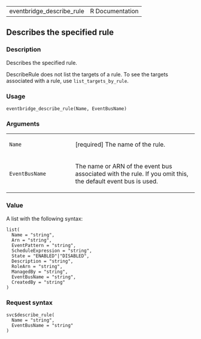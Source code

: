<table style="width: 100%;">
<tbody>
<tr class="odd">
<td>eventbridge_describe_rule</td>
<td style="text-align: right;">R Documentation</td>
</tr>
</tbody>
</table>

## Describes the specified rule

### Description

Describes the specified rule.

DescribeRule does not list the targets of a rule. To see the targets
associated with a rule, use `list_targets_by_rule`.

### Usage

    eventbridge_describe_rule(Name, EventBusName)

### Arguments

<table>
<colgroup>
<col style="width: 35%" />
<col style="width: 65%" />
</colgroup>
<tbody>
<tr class="odd">
<td><code id="eventbridge_describe_rule_:_Name">Name</code></td>
<td><p>[required] The name of the rule.</p></td>
</tr>
<tr class="even">
<td><code
id="eventbridge_describe_rule_:_EventBusName">EventBusName</code></td>
<td><p>The name or ARN of the event bus associated with the rule. If you
omit this, the default event bus is used.</p></td>
</tr>
</tbody>
</table>

### Value

A list with the following syntax:

    list(
      Name = "string",
      Arn = "string",
      EventPattern = "string",
      ScheduleExpression = "string",
      State = "ENABLED"|"DISABLED",
      Description = "string",
      RoleArn = "string",
      ManagedBy = "string",
      EventBusName = "string",
      CreatedBy = "string"
    )

### Request syntax

    svc$describe_rule(
      Name = "string",
      EventBusName = "string"
    )
